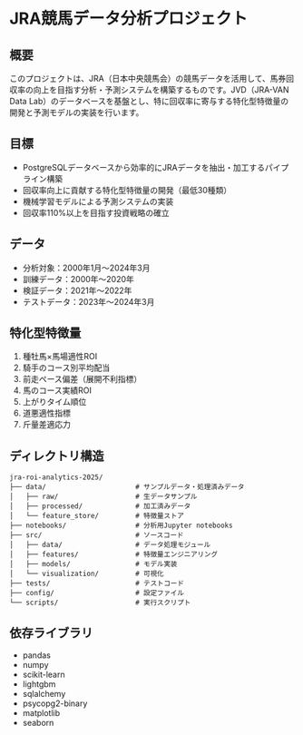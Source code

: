 # JRA競馬データ分析プロジェクト

## 概要
このプロジェクトは、JRA（日本中央競馬会）の競馬データを活用して、馬券回収率の向上を目指す分析・予測システムを構築するものです。JVD（JRA-VAN Data Lab）のデータベースを基盤とし、特に回収率に寄与する特化型特徴量の開発と予測モデルの実装を行います。

## 目標
- PostgreSQLデータベースから効率的にJRAデータを抽出・加工するパイプライン構築
- 回収率向上に貢献する特化型特徴量の開発（最低30種類）
- 機械学習モデルによる予測システムの実装
- 回収率110%以上を目指す投資戦略の確立

## データ
- 分析対象：2000年1月～2024年3月
- 訓練データ：2000年～2020年
- 検証データ：2021年～2022年
- テストデータ：2023年～2024年3月

## 特化型特徴量
1. 種牡馬×馬場適性ROI
2. 騎手のコース別平均配当
3. 前走ペース偏差（展開不利指標）
4. 馬のコース実績ROI
5. 上がりタイム順位
6. 道悪適性指標
7. 斤量差適応力

## ディレクトリ構造
```
jra-roi-analytics-2025/
├── data/                      # サンプルデータ・処理済みデータ
│   ├── raw/                   # 生データサンプル
│   ├── processed/             # 加工済みデータ
│   └── feature_store/         # 特徴量ストア
├── notebooks/                 # 分析用Jupyter notebooks
├── src/                       # ソースコード
│   ├── data/                  # データ処理モジュール
│   ├── features/              # 特徴量エンジニアリング
│   ├── models/                # モデル実装
│   └── visualization/         # 可視化
├── tests/                     # テストコード
├── config/                    # 設定ファイル
└── scripts/                   # 実行スクリプト
```

## 依存ライブラリ
- pandas
- numpy
- scikit-learn
- lightgbm
- sqlalchemy
- psycopg2-binary
- matplotlib
- seaborn
